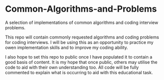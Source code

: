 # Common-Algorithms-and-Problems
A selection of implementations of common algorithms and coding interview problems.

This repo will contain commonly requested algorithms and coding problems for coding interviews.
I will be using this as an opportunity to practice my owen implementation skills and to improve my coding ability.

I also hope to set this repo to public once I have populated it to contain a good basis of content.
It is my hope that once public, others may utilise the code to aid with their own understanding too.
All code will  be fully commented to explain what is occurring to aid with this educational task.

